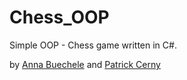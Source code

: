 # Chess_OOP
Simple OOP - Chess game written in C#.

by [Anna Buechele](https://github.com/annabuechele) and [Patrick Cerny](https://github.com/patrickcerny)
